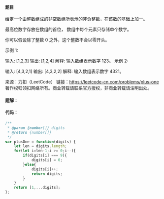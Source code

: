 #### 题目
给定一个由整数组成的非空数组所表示的非负整数，在该数的基础上加一。

最高位数字存放在数组的首位， 数组中每个元素只存储单个数字。

你可以假设除了整数 0 之外，这个整数不会以零开头。

示例 1:

输入: [1,2,3]
输出: [1,2,4]
解释: 输入数组表示数字 123。
示例 2:

输入: [4,3,2,1]
输出: [4,3,2,2]
解释: 输入数组表示数字 4321。

来源：力扣（LeetCode）
链接：https://leetcode-cn.com/problems/plus-one
著作权归领扣网络所有。商业转载请联系官方授权，非商业转载请注明出处。

#### 题解：

#### 代码：
```javascript
/**
 * @param {number[]} digits
 * @return {number[]}
 */
var plusOne = function(digits) {
    let len = digits.length;
    for(let i=len-1;i >= 0;i--){
        if(digits[i] === 9){
            digits[i] = 0;
        }else{
            digits[i]++;
            return digits;
        }
    }
    return [1,...digits];
};
```
